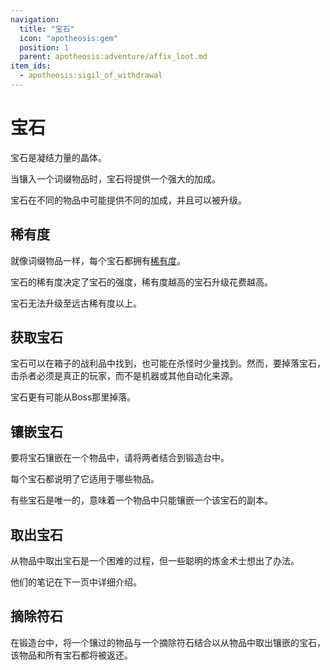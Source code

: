 ```yaml
---
navigation:
  title: "宝石"
  icon: "apotheosis:gem"
  position: 1
  parent: apotheosis:adventure/affix_loot.md
item_ids:
  - apotheosis:sigil_of_withdrawal
---
```


# 宝石

<Color id="blue">宝石</Color>是凝结力量的晶体。

当镶入一个词缀物品时，宝石将提供一个强大的加成。

宝石在不同的物品中可能提供不同的加成，并且可以被升级。

## 稀有度

就像词缀物品一样，每个宝石都拥有[稀有度](./rarities.md)。

宝石的稀有度决定了宝石的强度，稀有度越高的宝石升级花费越高。

宝石无法升级至远古稀有度以上。

## 获取宝石

宝石可以在箱子的战利品中找到，也可能在杀怪时少量找到。然而，要掉落宝石，击杀者必须是真正的玩家，而不是机器或其他自动化来源。

宝石更有可能从Boss那里掉落。

## 镶嵌宝石

要将宝石镶嵌在一个物品中，请将两者结合到锻造台中。

每个宝石都说明了它适用于哪些物品。

有些宝石是<Color hex="#C73912">唯一</Color>的，意味着一个物品中只能镶嵌一个该宝石的副本。

## 取出宝石

从物品中取出宝石是一个困难的过程，但一些聪明的炼金术士想出了办法。

他们的笔记在下一页中详细介绍。

## 摘除符石

在锻造台中，将一个镶过的物品与一个<Color id="blue">摘除符石</Color>结合以从物品中取出镶嵌的宝石，该物品和所有宝石都将被返还。

<Recipe id="apotheosis:sigil_of_withdrawal" />


